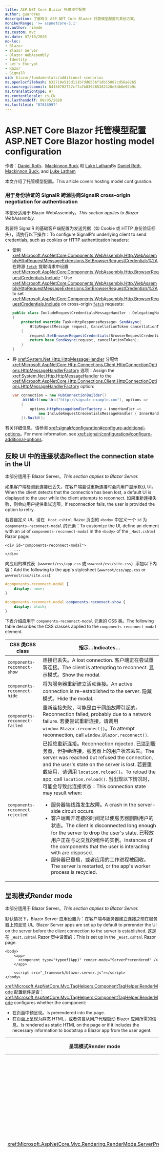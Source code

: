 ```yaml
---
title: ASP.NET Core Blazor 托管模型配置
author: guardrex
description: 了解有关 ASP.NET Core Blazor 托管模型配置的其他方案。
monikerRange: '>= aspnetcore-3.1'
ms.author: riande
ms.custom: mvc
ms.date: 07/10/2020
no-loc:
- Blazor
- Blazor Server
- Blazor WebAssembly
- Identity
- Let's Encrypt
- Razor
- SignalR
uid: blazor/fundamentals/additional-scenarios
ms.openlocfilehash: b32710e515d111b7dd6556f1db55082cd56a82b5
ms.sourcegitcommit: 84150702757cf7a7b839485382420e8db8e92b9c
ms.translationtype: HT
ms.contentlocale: zh-CN
ms.lasthandoff: 08/05/2020
ms.locfileid: "87818997"
---
```

# <a name="aspnet-core-no-locblazor-hosting-model-configuration"></a><span data-ttu-id="1fc82-103">ASP.NET Core Blazor 托管模型配置</span><span class="sxs-lookup"><span data-stu-id="1fc82-103">ASP.NET Core Blazor hosting model configuration</span></span>

<span data-ttu-id="1fc82-104">作者：[Daniel Roth](https://github.com/danroth27)、[Mackinnon Buck](https://github.com/MackinnonBuck) 和 [Luke Latham](https://github.com/guardrex)</span><span class="sxs-lookup"><span data-stu-id="1fc82-104">By [Daniel Roth](https://github.com/danroth27), [Mackinnon Buck](https://github.com/MackinnonBuck), and [Luke Latham](https://github.com/guardrex)</span></span>

<span data-ttu-id="1fc82-105">本文介绍了托管模型配置。</span><span class="sxs-lookup"><span data-stu-id="1fc82-105">This article covers hosting model configuration.</span></span>

### <a name="no-locsignalr-cross-origin-negotiation-for-authentication"></a><span data-ttu-id="1fc82-106">用于身份验证的 SignalR 跨源协商</span><span class="sxs-lookup"><span data-stu-id="1fc82-106">SignalR cross-origin negotiation for authentication</span></span>

<span data-ttu-id="1fc82-107">本部分适用于 Blazor WebAssembly。</span><span class="sxs-lookup"><span data-stu-id="1fc82-107">*This section applies to Blazor WebAssembly.*</span></span>

<span data-ttu-id="1fc82-108">若要将 SignalR 的基础客户端配置为发送凭据（如 Cookie 或 HTTP 身份验证标头），请执行以下操作：</span><span class="sxs-lookup"><span data-stu-id="1fc82-108">To configure SignalR's underlying client to send credentials, such as cookies or HTTP authentication headers:</span></span>

* <span data-ttu-id="1fc82-109">使用 <xref:Microsoft.AspNetCore.Components.WebAssembly.Http.WebAssemblyHttpRequestMessageExtensions.SetBrowserRequestCredentials%2A> 在跨源 [`fetch`](https://developer.mozilla.org/docs/Web/API/Fetch_API/Using_Fetch) 提取请求中设置 <xref:Microsoft.AspNetCore.Components.WebAssembly.Http.BrowserRequestCredentials.Include>：</span><span class="sxs-lookup"><span data-stu-id="1fc82-109">Use <xref:Microsoft.AspNetCore.Components.WebAssembly.Http.WebAssemblyHttpRequestMessageExtensions.SetBrowserRequestCredentials%2A> to set <xref:Microsoft.AspNetCore.Components.WebAssembly.Http.BrowserRequestCredentials.Include> on cross-origin [`fetch`](https://developer.mozilla.org/docs/Web/API/Fetch_API/Using_Fetch) requests:</span></span>

  ```csharp
  public class IncludeRequestCredentialsMessageHandler : DelegatingHandler
  {
      protected override Task<HttpResponseMessage> SendAsync(
          HttpRequestMessage request, CancellationToken cancellationToken)
      {
          request.SetBrowserRequestCredentials(BrowserRequestCredentials.Include);
          return base.SendAsync(request, cancellationToken);
      }
  }
  ```

* <span data-ttu-id="1fc82-110">将 <xref:System.Net.Http.HttpMessageHandler> 分配给 <xref:Microsoft.AspNetCore.Http.Connections.Client.HttpConnectionOptions.HttpMessageHandlerFactory> 选项：</span><span class="sxs-lookup"><span data-stu-id="1fc82-110">Assign the <xref:System.Net.Http.HttpMessageHandler> to the <xref:Microsoft.AspNetCore.Http.Connections.Client.HttpConnectionOptions.HttpMessageHandlerFactory> option:</span></span>

  ```csharp
  var connection = new HubConnectionBuilder()
      .WithUrl(new Uri("http://signalr.example.com"), options =>
      {
          options.HttpMessageHandlerFactory = innerHandler => 
              new IncludeRequestCredentialsMessageHandler { InnerHandler = innerHandler };
      }).Build();
  ```

<span data-ttu-id="1fc82-111">有关详细信息，请参阅 <xref:signalr/configuration#configure-additional-options>。</span><span class="sxs-lookup"><span data-stu-id="1fc82-111">For more information, see <xref:signalr/configuration#configure-additional-options>.</span></span>

## <a name="reflect-the-connection-state-in-the-ui"></a><span data-ttu-id="1fc82-112">反映 UI 中的连接状态</span><span class="sxs-lookup"><span data-stu-id="1fc82-112">Reflect the connection state in the UI</span></span>

<span data-ttu-id="1fc82-113">本部分适用于 Blazor Server。</span><span class="sxs-lookup"><span data-stu-id="1fc82-113">*This section applies to Blazor Server.*</span></span>

<span data-ttu-id="1fc82-114">如果客户端检测到连接已丢失，在客户端尝试重新连接时会向用户显示默认 UI。</span><span class="sxs-lookup"><span data-stu-id="1fc82-114">When the client detects that the connection has been lost, a default UI is displayed to the user while the client attempts to reconnect.</span></span> <span data-ttu-id="1fc82-115">如果重新连接失败，则会向用户提供重试选项。</span><span class="sxs-lookup"><span data-stu-id="1fc82-115">If reconnection fails, the user is provided the option to retry.</span></span>

<span data-ttu-id="1fc82-116">若要自定义 UI，请在 `_Host.cshtml` Razor 页面的 `<body>` 中定义一个 `id` 为 `components-reconnect-modal` 的元素：</span><span class="sxs-lookup"><span data-stu-id="1fc82-116">To customize the UI, define an element with an `id` of `components-reconnect-modal` in the `<body>` of the `_Host.cshtml` Razor page:</span></span>

```cshtml
<div id="components-reconnect-modal">
    ...
</div>
```

<span data-ttu-id="1fc82-117">向应用的样式表（`wwwroot/css/app.css` 或 `wwwroot/css/site.css`）添加以下内容：</span><span class="sxs-lookup"><span data-stu-id="1fc82-117">Add the following to the app's stylesheet (`wwwroot/css/app.css` or `wwwroot/css/site.css`):</span></span>

```css
#components-reconnect-modal {
    display: none;
}

#components-reconnect-modal.components-reconnect-show {
    display: block;
}
```

<span data-ttu-id="1fc82-118">下表介绍应用于 `components-reconnect-modal` 元素的 CSS 类。</span><span class="sxs-lookup"><span data-stu-id="1fc82-118">The following table describes the CSS classes applied to the `components-reconnect-modal` element.</span></span>

| <span data-ttu-id="1fc82-119">CSS 类</span><span class="sxs-lookup"><span data-stu-id="1fc82-119">CSS class</span></span>                       | <span data-ttu-id="1fc82-120">指示&hellip;</span><span class="sxs-lookup"><span data-stu-id="1fc82-120">Indicates&hellip;</span></span> |
| ------------------------------- | ----------------- |
| `components-reconnect-show`     | <span data-ttu-id="1fc82-121">连接已丢失。</span><span class="sxs-lookup"><span data-stu-id="1fc82-121">A lost connection.</span></span> <span data-ttu-id="1fc82-122">客户端正在尝试重新连接。</span><span class="sxs-lookup"><span data-stu-id="1fc82-122">The client is attempting to reconnect.</span></span> <span data-ttu-id="1fc82-123">显示模式。</span><span class="sxs-lookup"><span data-stu-id="1fc82-123">Show the modal.</span></span> |
| `components-reconnect-hide`     | <span data-ttu-id="1fc82-124">将为服务器重新建立活动连接。</span><span class="sxs-lookup"><span data-stu-id="1fc82-124">An active connection is re-established to the server.</span></span> <span data-ttu-id="1fc82-125">隐藏模式。</span><span class="sxs-lookup"><span data-stu-id="1fc82-125">Hide the modal.</span></span> |
| `components-reconnect-failed`   | <span data-ttu-id="1fc82-126">重新连接失败，可能是由于网络故障引起的。</span><span class="sxs-lookup"><span data-stu-id="1fc82-126">Reconnection failed, probably due to a network failure.</span></span> <span data-ttu-id="1fc82-127">若要尝试重新连接，请调用 `window.Blazor.reconnect()`。</span><span class="sxs-lookup"><span data-stu-id="1fc82-127">To attempt reconnection, call `window.Blazor.reconnect()`.</span></span> |
| `components-reconnect-rejected` | <span data-ttu-id="1fc82-128">已拒绝重新连接。</span><span class="sxs-lookup"><span data-stu-id="1fc82-128">Reconnection rejected.</span></span> <span data-ttu-id="1fc82-129">已达到服务器，但拒绝连接，服务器上的用户状态丢失。</span><span class="sxs-lookup"><span data-stu-id="1fc82-129">The server was reached but refused the connection, and the user's state on the server is lost.</span></span> <span data-ttu-id="1fc82-130">若要重载应用，请调用 `location.reload()`。</span><span class="sxs-lookup"><span data-stu-id="1fc82-130">To reload the app, call `location.reload()`.</span></span> <span data-ttu-id="1fc82-131">当出现以下情况时，可能会导致此连接状态：</span><span class="sxs-lookup"><span data-stu-id="1fc82-131">This connection state may result when:</span></span><ul><li><span data-ttu-id="1fc82-132">服务器端线路发生故障。</span><span class="sxs-lookup"><span data-stu-id="1fc82-132">A crash in the server-side circuit occurs.</span></span></li><li><span data-ttu-id="1fc82-133">客户端断开连接的时间足以使服务器删除用户的状态。</span><span class="sxs-lookup"><span data-stu-id="1fc82-133">The client is disconnected long enough for the server to drop the user's state.</span></span> <span data-ttu-id="1fc82-134">已释放用户正在与之交互的组件的实例。</span><span class="sxs-lookup"><span data-stu-id="1fc82-134">Instances of the components that the user is interacting with are disposed.</span></span></li><li><span data-ttu-id="1fc82-135">服务器已重启，或者应用的工作进程被回收。</span><span class="sxs-lookup"><span data-stu-id="1fc82-135">The server is restarted, or the app's worker process is recycled.</span></span></li></ul> |

## <a name="render-mode"></a><span data-ttu-id="1fc82-136">呈现模式</span><span class="sxs-lookup"><span data-stu-id="1fc82-136">Render mode</span></span>

<span data-ttu-id="1fc82-137">本部分适用于 Blazor Server。</span><span class="sxs-lookup"><span data-stu-id="1fc82-137">*This section applies to Blazor Server.*</span></span>

<span data-ttu-id="1fc82-138">默认情况下，Blazor Server 应用设置为：在客户端与服务器建立连接之前在服务器上预呈现 UI。</span><span class="sxs-lookup"><span data-stu-id="1fc82-138">Blazor Server apps are set up by default to prerender the UI on the server before the client connection to the server is established.</span></span> <span data-ttu-id="1fc82-139">这是在 `_Host.cshtml` Razor 页中设置的：</span><span class="sxs-lookup"><span data-stu-id="1fc82-139">This is set up in the `_Host.cshtml` Razor page:</span></span>

```cshtml
<body>
    <app>
      <component type="typeof(App)" render-mode="ServerPrerendered" />
    </app>

    <script src="_framework/blazor.server.js"></script>
</body>
```

<span data-ttu-id="1fc82-140"><xref:Microsoft.AspNetCore.Mvc.TagHelpers.ComponentTagHelper.RenderMode> 配置组件是否：</span><span class="sxs-lookup"><span data-stu-id="1fc82-140"><xref:Microsoft.AspNetCore.Mvc.TagHelpers.ComponentTagHelper.RenderMode> configures whether the component:</span></span>

* <span data-ttu-id="1fc82-141">在页面中预呈现。</span><span class="sxs-lookup"><span data-stu-id="1fc82-141">Is prerendered into the page.</span></span>
* <span data-ttu-id="1fc82-142">在页面上呈现为静态 HTML，或者包含从用户代理启动 Blazor 应用所需的信息。</span><span class="sxs-lookup"><span data-stu-id="1fc82-142">Is rendered as static HTML on the page or if it includes the necessary information to bootstrap a Blazor app from the user agent.</span></span>

| <span data-ttu-id="1fc82-143">呈现模式</span><span class="sxs-lookup"><span data-stu-id="1fc82-143">Render mode</span></span> | <span data-ttu-id="1fc82-144">描述</span><span class="sxs-lookup"><span data-stu-id="1fc82-144">Description</span></span> |
| --- | --- |
| <xref:Microsoft.AspNetCore.Mvc.Rendering.RenderMode.ServerPrerendered> | <span data-ttu-id="1fc82-145">在静态 HTML 中呈现组件，并包含 Blazor Server 应用的标记。</span><span class="sxs-lookup"><span data-stu-id="1fc82-145">Renders the component into static HTML and includes a marker for a Blazor Server app.</span></span> <span data-ttu-id="1fc82-146">用户代理启动时，此标记用于启动 Blazor 应用。</span><span class="sxs-lookup"><span data-stu-id="1fc82-146">When the user-agent starts, this marker is used to bootstrap a Blazor app.</span></span> |
| <xref:Microsoft.AspNetCore.Mvc.Rendering.RenderMode.Server> | <span data-ttu-id="1fc82-147">呈现 Blazor Server 应用的标记。</span><span class="sxs-lookup"><span data-stu-id="1fc82-147">Renders a marker for a Blazor Server app.</span></span> <span data-ttu-id="1fc82-148">不包括组件的输出。</span><span class="sxs-lookup"><span data-stu-id="1fc82-148">Output from the component isn't included.</span></span> <span data-ttu-id="1fc82-149">用户代理启动时，此标记用于启动 Blazor 应用。</span><span class="sxs-lookup"><span data-stu-id="1fc82-149">When the user-agent starts, this marker is used to bootstrap a Blazor app.</span></span> |
| <xref:Microsoft.AspNetCore.Mvc.Rendering.RenderMode.Static> | <span data-ttu-id="1fc82-150">将组件呈现为静态 HTML。</span><span class="sxs-lookup"><span data-stu-id="1fc82-150">Renders the component into static HTML.</span></span> |

<span data-ttu-id="1fc82-151">不支持从静态 HTML 页面呈现服务器组件。</span><span class="sxs-lookup"><span data-stu-id="1fc82-151">Rendering server components from a static HTML page isn't supported.</span></span>

## <a name="configure-the-no-locsignalr-client-for-no-locblazor-server-apps"></a><span data-ttu-id="1fc82-152">为 Blazor Server 应用配置 SignalR 客户端</span><span class="sxs-lookup"><span data-stu-id="1fc82-152">Configure the SignalR client for Blazor Server apps</span></span>

<span data-ttu-id="1fc82-153">本部分适用于 Blazor Server。</span><span class="sxs-lookup"><span data-stu-id="1fc82-153">*This section applies to Blazor Server.*</span></span>

<span data-ttu-id="1fc82-154">在 `Pages/_Host.cshtml` 文件中配置 Blazor Server 应用使用的 SignalR 客户端。</span><span class="sxs-lookup"><span data-stu-id="1fc82-154">Configure the SignalR client used by Blazor Server apps in the `Pages/_Host.cshtml` file.</span></span> <span data-ttu-id="1fc82-155">将调用 `Blazor.start` 的脚本放置在 `_framework/blazor.server.js` 脚本之后的 `</body>` 标记内。</span><span class="sxs-lookup"><span data-stu-id="1fc82-155">Place a script that calls `Blazor.start` after the `_framework/blazor.server.js` script and inside the `</body>` tag.</span></span>

### <a name="logging"></a><span data-ttu-id="1fc82-156">Logging</span><span class="sxs-lookup"><span data-stu-id="1fc82-156">Logging</span></span>

<span data-ttu-id="1fc82-157">若要配置 SignalR 客户端日志记录，请执行以下操作：</span><span class="sxs-lookup"><span data-stu-id="1fc82-157">To configure SignalR client logging:</span></span>

* <span data-ttu-id="1fc82-158">将 `autostart="false"` 属性添加到 `blazor.server.js` 脚本的 `<script>` 标记中。</span><span class="sxs-lookup"><span data-stu-id="1fc82-158">Add an `autostart="false"` attribute to the `<script>` tag for the `blazor.server.js` script.</span></span>
* <span data-ttu-id="1fc82-159">传入调用 `configureLogging` 的配置对象 (`configureSignalR`)，此对象在客户端生成器上具有日志级别。</span><span class="sxs-lookup"><span data-stu-id="1fc82-159">Pass in a configuration object (`configureSignalR`) that calls `configureLogging` with the log level on the client builder.</span></span>

```cshtml
    ...

    <script autostart="false" src="_framework/blazor.server.js"></script>
    <script>
      Blazor.start({
        configureSignalR: function (builder) {
          builder.configureLogging("information");
        }
      });
    </script>
</body>
```

<span data-ttu-id="1fc82-160">在前面的示例中，`information` 相当于日志级别 <xref:Microsoft.Extensions.Logging.LogLevel.Information?displayProperty=nameWithType>。</span><span class="sxs-lookup"><span data-stu-id="1fc82-160">In the preceding example, `information` is equivalent to a log level of <xref:Microsoft.Extensions.Logging.LogLevel.Information?displayProperty=nameWithType>.</span></span>

### <a name="modify-the-reconnection-handler"></a><span data-ttu-id="1fc82-161">修改重新连接处理程序</span><span class="sxs-lookup"><span data-stu-id="1fc82-161">Modify the reconnection handler</span></span>

<span data-ttu-id="1fc82-162">可以针对自定义行为修改重新连接处理程序的线路连接事件，如：</span><span class="sxs-lookup"><span data-stu-id="1fc82-162">The reconnection handler's circuit connection events can be modified for custom behaviors, such as:</span></span>

* <span data-ttu-id="1fc82-163">在连接断开时通知用户。</span><span class="sxs-lookup"><span data-stu-id="1fc82-163">To notify the user if the connection is dropped.</span></span>
* <span data-ttu-id="1fc82-164">在线路连接时（通过客户端）执行日志记录。</span><span class="sxs-lookup"><span data-stu-id="1fc82-164">To perform logging (from the client) when a circuit is connected.</span></span>

<span data-ttu-id="1fc82-165">若要修改连接事件，请执行以下操作：</span><span class="sxs-lookup"><span data-stu-id="1fc82-165">To modify the connection events:</span></span>

* <span data-ttu-id="1fc82-166">将 `autostart="false"` 属性添加到 `blazor.server.js` 脚本的 `<script>` 标记中。</span><span class="sxs-lookup"><span data-stu-id="1fc82-166">Add an `autostart="false"` attribute to the `<script>` tag for the `blazor.server.js` script.</span></span>
* <span data-ttu-id="1fc82-167">为断开的连接 (`onConnectionDown`) 和建立/重新建立的连接 (`onConnectionUp`) 注册连接更改回叫。</span><span class="sxs-lookup"><span data-stu-id="1fc82-167">Register callbacks for connection changes for dropped connections (`onConnectionDown`) and established/re-established connections (`onConnectionUp`).</span></span> <span data-ttu-id="1fc82-168">必须同时指定 `onConnectionDown` 和 `onConnectionUp`。</span><span class="sxs-lookup"><span data-stu-id="1fc82-168">**Both** `onConnectionDown` and `onConnectionUp` must be specified.</span></span>

```cshtml
    ...

    <script autostart="false" src="_framework/blazor.server.js"></script>
    <script>
      Blazor.start({
        reconnectionHandler: {
          onConnectionDown: (options, error) => console.error(error);
          onConnectionUp: () => console.log("Up, up, and away!");
        }
      });
    </script>
</body>
```

### <a name="adjust-the-reconnection-retry-count-and-interval"></a><span data-ttu-id="1fc82-169">调整重新连接重试计数和间隔</span><span class="sxs-lookup"><span data-stu-id="1fc82-169">Adjust the reconnection retry count and interval</span></span>

<span data-ttu-id="1fc82-170">若要调整重新连接重试计数和间隔，请执行以下操作：</span><span class="sxs-lookup"><span data-stu-id="1fc82-170">To adjust the reconnection retry count and interval:</span></span>

* <span data-ttu-id="1fc82-171">将 `autostart="false"` 属性添加到 `blazor.server.js` 脚本的 `<script>` 标记中。</span><span class="sxs-lookup"><span data-stu-id="1fc82-171">Add an `autostart="false"` attribute to the `<script>` tag for the `blazor.server.js` script.</span></span>
* <span data-ttu-id="1fc82-172">设置允许的每次重试尝试 (`retryIntervalMilliseconds`) 的重试次数 (`maxRetries`) 和时间间隔（以毫秒为单位）。</span><span class="sxs-lookup"><span data-stu-id="1fc82-172">Set the number of retries (`maxRetries`) and period in milliseconds permitted for each retry attempt (`retryIntervalMilliseconds`).</span></span>

```cshtml
    ...

    <script autostart="false" src="_framework/blazor.server.js"></script>
    <script>
      Blazor.start({
        reconnectionOptions: {
          maxRetries: 3,
          retryIntervalMilliseconds: 2000
        }
      });
    </script>
</body>
```

### <a name="hide-or-replace-the-reconnection-display"></a><span data-ttu-id="1fc82-173">隐藏或替换重新连接显示</span><span class="sxs-lookup"><span data-stu-id="1fc82-173">Hide or replace the reconnection display</span></span>

<span data-ttu-id="1fc82-174">若要隐藏重新连接显示，请执行以下操作：</span><span class="sxs-lookup"><span data-stu-id="1fc82-174">To hide the reconnection display:</span></span>

* <span data-ttu-id="1fc82-175">将 `autostart="false"` 属性添加到 `blazor.server.js` 脚本的 `<script>` 标记中。</span><span class="sxs-lookup"><span data-stu-id="1fc82-175">Add an `autostart="false"` attribute to the `<script>` tag for the `blazor.server.js` script.</span></span>
* <span data-ttu-id="1fc82-176">将重新连接处理程序的 `_reconnectionDisplay` 设置为空对象（`{}` 或 `new Object()`）。</span><span class="sxs-lookup"><span data-stu-id="1fc82-176">Set the reconnection handler's `_reconnectionDisplay` to an empty object (`{}` or `new Object()`).</span></span>

```cshtml
    ...

    <script autostart="false" src="_framework/blazor.server.js"></script>
    <script>
      window.addEventListener('beforeunload', function () {
        Blazor.defaultReconnectionHandler._reconnectionDisplay = {};
      });
    </script>
</body>
```

<span data-ttu-id="1fc82-177">若要替换重新连接显示，请将前面示例中的 `_reconnectionDisplay` 设置为要显示的元素：</span><span class="sxs-lookup"><span data-stu-id="1fc82-177">To replace the reconnection display, set `_reconnectionDisplay` in the preceding example to the element for display:</span></span>

```javascript
Blazor.defaultReconnectionHandler._reconnectionDisplay = 
  document.getElementById("{ELEMENT ID}");
```

<span data-ttu-id="1fc82-178">占位符 `{ELEMENT ID}` 是要显示的 HTML 元素的 ID。</span><span class="sxs-lookup"><span data-stu-id="1fc82-178">The placeholder `{ELEMENT ID}` is the ID of the HTML element to display.</span></span>

::: moniker range=">= aspnetcore-5.0"

## <a name="influence-html-head-tag-elements"></a><span data-ttu-id="1fc82-179">影响 HTML `<head>` 标记元素</span><span class="sxs-lookup"><span data-stu-id="1fc82-179">Influence HTML `<head>` tag elements</span></span>

<span data-ttu-id="1fc82-180">本部分适用于 Blazor WebAssembly 和 Blazor Server。</span><span class="sxs-lookup"><span data-stu-id="1fc82-180">*This section applies to Blazor WebAssembly and Blazor Server.*</span></span>

<span data-ttu-id="1fc82-181">`Title`、`Link` 和 `Meta` 组件呈现时，会在 HTML `<head>` 标记元素中添加或更新数据：</span><span class="sxs-lookup"><span data-stu-id="1fc82-181">When rendered, the `Title`, `Link`, and `Meta` components add or update data in the HTML `<head>` tag elements:</span></span>

```razor
@using Microsoft.AspNetCore.Components.Web.Extensions.Head

<Title Value="{TITLE}" />
<Link href="{URL}" rel="stylesheet" />
<Meta content="{DESCRIPTION}" name="description" />
```

<span data-ttu-id="1fc82-182">在前面的示例中，`{TITLE}`、`{URL}` 和 `{DESCRIPTION}` 的占位符是字符串值、Razor 变量或 Razor 表达式。</span><span class="sxs-lookup"><span data-stu-id="1fc82-182">In the preceding example, placeholders for `{TITLE}`, `{URL}`, and `{DESCRIPTION}` are string values, Razor variables, or Razor expressions.</span></span>

<span data-ttu-id="1fc82-183">具有以下特性：</span><span class="sxs-lookup"><span data-stu-id="1fc82-183">The following characteristics apply:</span></span>

* <span data-ttu-id="1fc82-184">支持服务器端预呈现。</span><span class="sxs-lookup"><span data-stu-id="1fc82-184">Server-side prerendering is supported.</span></span>
* <span data-ttu-id="1fc82-185">`Value` 参数是 `Title` 组件唯一有效的参数。</span><span class="sxs-lookup"><span data-stu-id="1fc82-185">The `Value` parameter is the only valid parameter for the `Title` component.</span></span>
* <span data-ttu-id="1fc82-186">为 `Meta` 和 `Link` 组件提供的 HTML 属性是在[其他属性](xref:blazor/components/index#attribute-splatting-and-arbitrary-parameters)中捕获的，并传递到呈现的 HTML 标记。</span><span class="sxs-lookup"><span data-stu-id="1fc82-186">HTML attributes provided to the `Meta` and `Link` components are captured in [additional attributes](xref:blazor/components/index#attribute-splatting-and-arbitrary-parameters) and passed through to the rendered HTML tag.</span></span>
* <span data-ttu-id="1fc82-187">对于多个 `Title` 组件，页的标题反映了呈现的最后一个 `Title` 组件的 `Value`。</span><span class="sxs-lookup"><span data-stu-id="1fc82-187">For multiple `Title` components, the title of the page reflects the `Value` of the last `Title` component rendered.</span></span>
* <span data-ttu-id="1fc82-188">如果多个 `Meta` 或 `Link` 组件包含在相同的属性中，则每个 `Meta` 或 `Link` 组件呈现且仅呈现一个 HTML 标记。</span><span class="sxs-lookup"><span data-stu-id="1fc82-188">If multiple `Meta` or `Link` components are included with identical attributes, there's exactly one HTML tag rendered per `Meta` or `Link` component.</span></span> <span data-ttu-id="1fc82-189">两个 `Meta` 或 `Link` 组件不能引用同一个呈现的 HTML 标记。</span><span class="sxs-lookup"><span data-stu-id="1fc82-189">Two `Meta` or `Link` components can't refer to the same rendered HTML tag.</span></span>
* <span data-ttu-id="1fc82-190">对现有 `Meta` 或 `Link` 组件的参数所做的更改将在其呈现的 HTML 标记中体现。</span><span class="sxs-lookup"><span data-stu-id="1fc82-190">Changes to the parameters of existing `Meta` or `Link` components are reflected in their rendered HTML tags.</span></span>
* <span data-ttu-id="1fc82-191">如果不再呈现 `Link` 或 `Meta` 组件，并因此由框架释放，则会删除其呈现的 HTML 标记。</span><span class="sxs-lookup"><span data-stu-id="1fc82-191">When the `Link` or `Meta` components are no longer rendered and thus disposed by the framework, their rendered HTML tags are removed.</span></span>

<span data-ttu-id="1fc82-192">在子组件中使用其中一个框架组件时，只要呈现包含框架组件的子组件，呈现的 HTML 标记就会影响父组件的任何其他子组件。</span><span class="sxs-lookup"><span data-stu-id="1fc82-192">When one of the framework components is used in a child component, the rendered HTML tag influences any other child component of the parent component as long as the child component containing the framework component is rendered.</span></span> <span data-ttu-id="1fc82-193">在子组件中使用其中一个框架组件，与在 `wwwroot/index.html` 或 `Pages/_Host.cshtml` 中放置一个 HTML 标记之间的区别是，框架组件已呈现的 HTML 标记：</span><span class="sxs-lookup"><span data-stu-id="1fc82-193">The distinction between using the one of these framework components in a child component and placing a an HTML tag in `wwwroot/index.html` or `Pages/_Host.cshtml` is that a framework component's rendered HTML tag:</span></span>

* <span data-ttu-id="1fc82-194">可以根据应用程序状态进行修改。</span><span class="sxs-lookup"><span data-stu-id="1fc82-194">Can be modified by application state.</span></span> <span data-ttu-id="1fc82-195">不能根据应用程序状态修改硬编码 HTML 标记。</span><span class="sxs-lookup"><span data-stu-id="1fc82-195">A hard-coded HTML tag can't be modified by application state.</span></span>
* <span data-ttu-id="1fc82-196">将在不再呈现父组件的情况下从 HTML `<head>` 中被删除。</span><span class="sxs-lookup"><span data-stu-id="1fc82-196">Is removed from the HTML `<head>` when the parent component is no longer rendered.</span></span>

::: moniker-end

## <a name="additional-resources"></a><span data-ttu-id="1fc82-197">其他资源</span><span class="sxs-lookup"><span data-stu-id="1fc82-197">Additional resources</span></span>

* <xref:fundamentals/logging/index>
